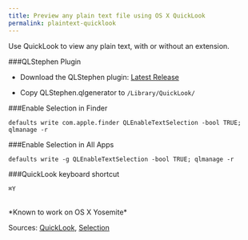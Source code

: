```yaml
---
title: Preview any plain text file using OS X QuickLook
permalink: plaintext-quicklook
---
```


Use QuickLook to view any plain text, with or without an extension.

###QLStephen Plugin

* Download the QLStephen plugin: [Latest Release](https://github.com/whomwah/qlstephen/releases)

* Copy QLStephen.qlgenerator to `/Library/QuickLook/`

###Enable Selection in Finder 

`defaults write com.apple.finder QLEnableTextSelection -bool TRUE; qlmanage -r`

###Enable Selection in All Apps 

`defaults write -g QLEnableTextSelection -bool TRUE; qlmanage -r`

###QuickLook keyboard shortcut 

`⌘Y`

<br />
*Known to work on OS X Yosemite*

Sources: [QuickLook](https://coderwall.com/p/dlithw), [Selection](http://www.macworld.com/article/1164668/select_and_copy_text_within_quick_look_previews.html)

